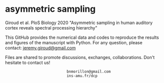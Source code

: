 # asymmetric sampling
Giroud et al. PloS Biology 2020 "Asymmetric sampling in human auditory cortex reveals spectral processing hierarchy"

This GitHub provides the numerical data and codes to reproduce the results and figures of the manuscript with Python.
For any question, please contact: jeremy.giroud@gmail.com

Files are shared to promote discussions, exchanges, collaborations. Don't hesitate to contact us!                       

                                bnmorillon@gmail.com
                                ins-amu.fr/dcp
